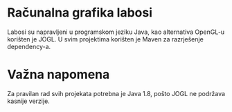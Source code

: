 # Računalna grafika labosi
Labosi su napravljeni u programskom jeziku Java, kao alternativa OpenGL-u korišten je JOGL. U svim projektima korišten je Maven za razrješenje dependency-a.

# Važna napomena
Za pravilan rad svih projekata potrebna je Java 1.8, pošto JOGL ne podržava kasnije verzije.
